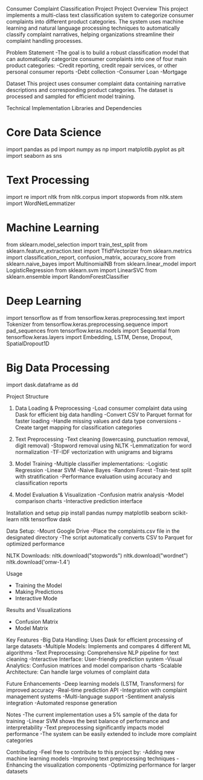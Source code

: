 Consumer Complaint Classification Project
Project Overview
This project implements a multi-class text classification system to categorize consumer complaints into different product categories. The system uses machine learning and natural language processing techniques to automatically classify complaint narratives, helping organizations streamline their complaint handling processes.

Problem Statement
-The goal is to build a robust classification model that can automatically categorize consumer complaints into one of four main product categories:
-Credit reporting, credit repair services, or other personal consumer reports
-Debt collection
-Consumer Loan
-Mortgage

Dataset
This project uses consumer complaint data containing narrative descriptions and corresponding product categories. The dataset is processed and sampled for efficient model training.

Technical Implementation
Libraries and Dependencies
# Core Data Science
import pandas as pd
import numpy as np
import matplotlib.pyplot as plt
import seaborn as sns

# Text Processing
import re
import nltk
from nltk.corpus import stopwords
from nltk.stem import WordNetLemmatizer

# Machine Learning
from sklearn.model_selection import train_test_split
from sklearn.feature_extraction.text import TfidfVectorizer
from sklearn.metrics import classification_report, confusion_matrix, accuracy_score
from sklearn.naive_bayes import MultinomialNB
from sklearn.linear_model import LogisticRegression
from sklearn.svm import LinearSVC
from sklearn.ensemble import RandomForestClassifier

# Deep Learning
import tensorflow as tf
from tensorflow.keras.preprocessing.text import Tokenizer
from tensorflow.keras.preprocessing.sequence import pad_sequences
from tensorflow.keras.models import Sequential
from tensorflow.keras.layers import Embedding, LSTM, Dense, Dropout, SpatialDropout1D

# Big Data Processing
import dask.dataframe as dd

Project Structure
1. Data Loading & Preprocessing
-Load consumer complaint data using Dask for efficient big data handling
-Convert CSV to Parquet format for faster loading
-Handle missing values and data type conversions
-Create target mapping for classification categories

2. Text Preprocessing
-Text cleaning (lowercasing, punctuation removal, digit removal)
-Stopword removal using NLTK
-Lemmatization for word normalization
-TF-IDF vectorization with unigrams and bigrams

3. Model Training
-Multiple classifier implementations:
-Logistic Regression
-Linear SVM
-Naive Bayes
-Random Forest
-Train-test split with stratification
-Performance evaluation using accuracy and classification reports

4. Model Evaluation & Visualization
-Confusion matrix analysis
-Model comparison charts
-Interactive prediction interface

Installation and setup
pip install pandas numpy matplotlib seaborn scikit-learn nltk tensorflow dask

Data Setup:
-Mount Google Drive
-Place the complaints.csv file in the designated directory
-The script automatically converts CSV to Parquet for optimized performance

NLTK Downloads:
nltk.download("stopwords")
nltk.download("wordnet")
nltk.download('omw-1.4')

Usage
- Training the Model
- Making Predictions
- Interactive Mode

Results and Visualizations
- Confusion Matrix
- Model Matrix

Key Features
-Big Data Handling: Uses Dask for efficient processing of large datasets
-Multiple Models: Implements and compares 4 different ML algorithms
-Text Preprocessing: Comprehensive NLP pipeline for text cleaning
-Interactive Interface: User-friendly prediction system
-Visual Analytics: Confusion matrices and model comparison charts
-Scalable Architecture: Can handle large volumes of complaint data

Future Enhancements
-Deep learning models (LSTM, Transformers) for improved accuracy
-Real-time prediction API
-Integration with complaint management systems
-Multi-language support
-Sentiment analysis integration
-Automated response generation

Notes
-The current implementation uses a 5% sample of the data for training
-Linear SVM shows the best balance of performance and interpretability
-Text preprocessing significantly impacts model performance
-The system can be easily extended to include more complaint categories

Contributing
-Feel free to contribute to this project by:
-Adding new machine learning models
-Improving text preprocessing techniques
-Enhancing the visualization components
-Optimizing performance for larger datasets
